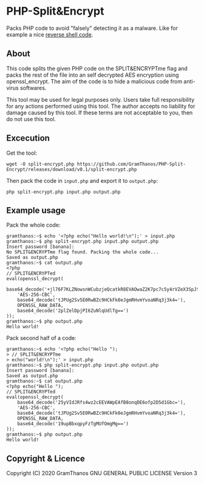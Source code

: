 # PHP-Split&Encrypt
Packs PHP code to avoid "falsely" detecting it as a malware.
Like for example a nice [reverse shell code](https://github.com/GramThanos/php-smart-reverse-shell).

## About
This code splits the given PHP code on the SPLIT&ENCRYPTme flag and 
packs the rest of the file into an self decrypted AES encryption using
openssl_encrypt. The aim of the code is to hide a malicious code from
anti-virus softwares.

This tool may be used for legal purposes only.  Users take full responsibility
for any actions performed using this tool.  The author accepts no liability
for damage caused by this tool.  If these terms are not acceptable to you, then
do not use this tool.

## Excecution
Get the tool:
```shell
wget -O split-encrypt.php https://github.com/GramThanos/PHP-Split-Encrypt/releases/download/v0.1/split-encrypt.php
```
Then pack the code in `input.php` and export it to `output.php`:
```shell
php split-encrypt.php input.php output.php
```

## Example usage
Pack the whole code:
```shell
gramthanos:~$ echo '<?php echo("Hello world!\n");' > input.php
gramthanos:~$ php split-encrypt.php input.php output.php
Insert password [banana]:
No SPLIT&ENCRYPTme flag found. Packing the whole code...
Saved as output.php
gramthanos:~$ cat output.php
<?php
// SPLIT&ENCRYPTed
eval(openssl_decrypt(
    base64_decode('+jl76F7KLZNowsnWCubzjeQcatkR8EVAOwaZ2K7pc7c5y4rVZeX3SpJt4mqJdKJv'),
    'AES-256-CBC',
    base64_decode('tJPUg2Sv5E0RwBZc9HCkFk0eJgmRHvmYvoaNRq3j3k4='),
    OPENSSL_RAW_DATA,
    base64_decode('2plZelDpjPI6ZuNlqUdlTg==')
));
gramthanos:~$ php output.php
Hello world!
```

Pack second half of a code:

```shell
gramthanos:~$ echo '<?php echo("Hello ");
> // SPLIT&ENCRYPTme
> echo("world!\n");' > input.php
gramthanos:~$ php split-encrypt.php input.php output.php
Insert password [banana]:
Saved as output.php
gramthanos:~$ cat output.php
<?php echo("Hello ");
// SPLIT&ENCRYPTed
eval(openssl_decrypt(
    base64_decode('25yVIdJRfs4wz2cEEVAWpEAfB8onqDE6ofp2D5d1Gbc='),
    'AES-256-CBC',
    base64_decode('tJPUg2Sv5E0RwBZc9HCkFk0eJgmRHvmYvoaNRq3j3k4='),
    OPENSSL_RAW_DATA,
    base64_decode('19upBbxqpyFzTgMUfOmgMg==')
));
gramthanos:~$ php output.php
Hello world!
```

## Copyright & Licence

Copyright (C) 2020 GramThanos
GNU GENERAL PUBLIC LICENSE Version 3
